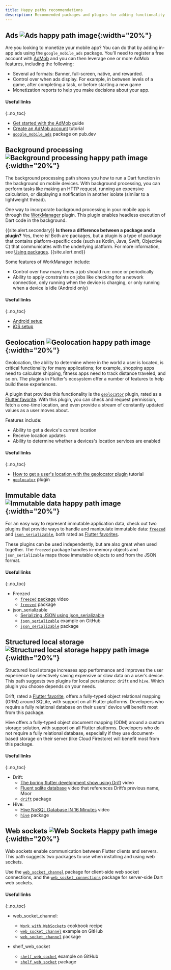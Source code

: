 ```yaml
---
title: Happy paths recommendations
description: Recommended packages and plugins for adding functionality to your app.
---
```



## Ads ![Ads happy path image](/assets/images/docs/happy-paths/HappyPaths_Icon_Ad_3d_001.png){:width="20%"}  

Are you looking to monetize your mobile app? You can do that by adding in-app 
ads using the `google_mobile_ads` package. You’ll need to register a free 
account with [AdMob](https://developers.google.com/admob/flutter/quick-start) 
and you can then leverage one or more AdMob features, including the following:  

* Several ad formats: Banner, full-screen, native, and rewarded.
* Control over when ads display. For example, in between levels of a game, 
  after completing a task, or before starting a new game 
* Monetization reports to help you make decisions about your app. 

#### Useful links
{:.no_toc}

* [Get started with the AdMob](https://developers.google.com/admob/flutter/quick-start) guide
* [Create an AdMob account](https://admob.google.com/home/get-started/) tutorial
* [`google_mobile_ads`]({{site.pub-pkg}}/google_mobile_ads/install) package on pub.dev


## Background processing ![Background processing happy path image](/assets/images/docs/happy-paths/HappyPaths_Icon_Processing_3d_001.png){:width="20%"}

The background processing path shows you how to run a Dart function 
in the background on mobile devices. With background processing, 
you can perform tasks like making an HTTP request, running an 
expensive calculation, or displaying a notification in another isolate
(similar to a lightweight thread).  

One way to incorporate background processing in your mobile app is through the 
[WorkManager]({{site.pub-pkg}}/workmanager) plugin. 
This plugin enables headless execution of Dart code in the background. 

{{site.alert.secondary}}
  **Is there a difference between a package and a plugin?** Yes, there is! 
  Both are packages, but a plugin is a type of package that contains 
  platform-specific code (such as Kotlin, Java, Swift, Objective C) that 
  communicates with the underlying platform. For more information, see 
  [Using packages]({{site.url}}/development/packages-and-plugins/using-packages).
{{site.alert.end}}  
  
Some features of WorkManager include:
* Control over how many times a job should run: once or periodically
* Ability to apply constraints on jobs like checking for a network connection, 
  only running when the device is charging, or only running when a device is 
  idle (Android only)  
 
#### Useful links
{:.no_toc}

* [Android setup]({{site.github}}/fluttercommunity/flutter_workmanager/blob/main/ANDROID_SETUP.md)
* [iOS setup]({{site.github}}/fluttercommunity/flutter_workmanager/blob/main/IOS_SETUP.md)


## Geolocation ![Geolocation happy path image](/assets/images/docs/happy-paths/HappyPaths_Icon_Geolocation_3d_001.png){:width="20%"}

Geolocation, the ability to determine where in the world a user is located, is 
critical functionality for many applications; for example, shopping apps need 
to calculate shipping, fitness apps need to track distance traveled, and so on. 
The plugins in Flutter's ecosystem offer a number of features to help build 
these experiences.  

A plugin that provides this functionality is the 
[`geolocator`]({{site.pub-pkg}}/geolocator) plugin, rated as a
[Flutter favorite]({{site.url}}/development/packages-and-plugins/favorites). 
With this plugin, you can check and request permission, fetch a one-time location, 
and even provide a stream of constantly updated values as a user moves about.  

Features include:
* Ability to get a device's current location
* Receive location updates
* Ability to determine whether a devices's location services are enabled  

#### Useful links
{:.no_toc}

* [How to get a user's location with the geolocator plugin](https://www.digitalocean.com/community/tutorials/flutter-geolocator-plugin) tutorial
* [`geolocator`]({{site.pub-pkg}}/geolocator) plugin

## Immutable data  ![Immutable data happy path image](/assets/images/docs/happy-paths/HappyPaths_Icon_ImmutableData_3d_001.png){:width="20%"}

For an easy way to represent immutable application data, 
check out two plugins that provide ways to handle and manipulate 
immutable data: [`freezed`]({{site.pub-pkg}}/freezed) and 
[`json_serializable`]({{site.pub-pkg}}/json_serializable), both rated as 
[Flutter favorites]({{site.url}}/development/packages-and-plugins/favorites). 

These plugins can be used independently, 
but are also great when used together. 
The `freezed` package handles in-memory objects 
and `json_serializable` maps those immutable 
objects to and from the JSON format.   

#### Useful links
{:.no_toc}

* Freezed
  * [`freezed` package]({{site.pub-pkg}}/freezed#how-to-use) video
  * [`freezed`]({{site.pub-pkg}}/freezed#how-to-use) package  
* json_serializable
  * [Serializing JSON using json_serializable]({{site.url}}/development/data-and-backend/json#serializing-json-using-code-generation-libraries)
  * [`json_serializable`]({{site.github}}/google/json_serializable.dart/tree/master/example) 
    example on GitHub
  * [`json_serializable`]({{site.pub-api}}/json_serializable/latest/) package

## Structured local storage ![Structured local storage happy path image](/assets/images/docs/happy-paths/HappyPaths_Icon_Storage_3d_001.png){:width="20%"}

Structured local storage increases app performance and improves the user 
experience by selectively saving expensive or slow data on a user’s device. 
This path suggests two plugins for local persistence: `drift` and `hive`. 
Which plugin you choose depends on your needs.  

Drift, rated a [Flutter favorite]({{site.url}}/development/packages-and-plugins/favorites), offers a fully-typed object relational mapping (ORM) around SQLite, 
with support on all Flutter platforms. Developers who require a fully 
relational database on their users' device will benefit most from this package.

Hive offers a fully-typed object document mapping (ODM) around a custom 
storage solution, with support on all Flutter platforms. Developers who do not 
require a fully relational database, especially if they use document-based storage 
on their server (like Cloud Firestore) will benefit most from this package.

#### Useful links
{:.no_toc}

* Drift:
  * [The boring flutter development show using Drift]({{site.youtube-site}}/watch?v=9o_M-LjO4no) video
  * [Fluent sqlite database]({{site.youtube-site}}/watch?v=zpWsedYMczM&t=9s)
    video that references Drift’s previous name, Moor
  * [`drift`]({{site.pub-pkg}}/drift) package
* Hive:
  * [Hive NoSQL Database IN 16 Minutes]({{site.youtube-site}}/watch?v=w8cZKm9s228) video
  * [`hive`]({{site.pub-pkg}}/hive) package  

  
## Web sockets ![Web Sockets Happy path image](/assets/images/docs/happy-paths/HappyPaths_Icon_WebSockets_3d_001.png){:width="20%"}

Web sockets enable communication between Flutter clients and servers. 
This path suggests two packages to use when installing and using web sockets.

Use the [`web_socket_channel`]({{site.pub-pkg}}/web_socket_channel) 
package for client-side web socket connections, and the 
[`web_socket_connections`]({{site.pub-pkg}}/shelf_web_socket) package 
for server-side Dart web sockets.  

#### Useful links
{:.no_toc}

* web_socket_channel:
  * [`Work with WebSockets`]({{site.url}}/cookbook/networking/web-sockets) 
    cookbook recipe
  * [`web_socket_channel`]({{site.github}}/dart-lang/web_socket_channel/blob/master/example/example.dart) 
    example on GitHub
  * [`web_socket_channel`]({{site.pub-pkg}}/web_socket_channel) package

* shelf_web_socket
  * [`shelf_web_socket`]({{site.github}}/dart-lang/shelf_web_socket#web-socket-handler-for-shelf) 
    example on GitHub
  * [`shelf_web_socket`]({{site.pub-pkg}}/shelf_web_socket) package
